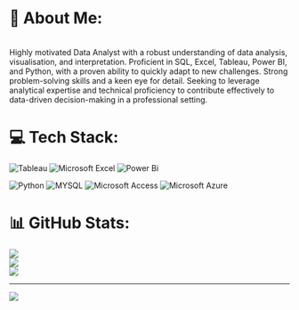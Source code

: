 # 💫 About Me:
<br>Highly motivated Data Analyst with a robust understanding of data analysis, visualisation, and interpretation. Proficient in SQL, Excel, Tableau, Power BI, and Python, with a proven ability to quickly adapt to new challenges. Strong problem-solving skills and a keen eye for detail. Seeking to leverage analytical expertise and technical proficiency to contribute effectively to data-driven decision-making in a professional setting.<br>


# 💻 Tech Stack:
![Tableau](https://img.shields.io/badge/Tableau-E97627.svg?style=for-the-badge&logo=Tableau&logoColor=white)
![Microsoft Excel](https://img.shields.io/badge/Microsoft_Excel-217346?style=for-the-badge&logo=microsoft-excel&logoColor=white)
![Power Bi](https://img.shields.io/badge/power_bi-F2C811?style=for-the-badge&logo=powerbi&logoColor=black)

![Python](https://img.shields.io/badge/python-3670A0?style=for-the-badge&logo=python&logoColor=ffdd54)
![MYSQL](https://img.shields.io/badge/MySQL-00000F?style=for-the-badge&logo=mysql&logoColor=white)
![Microsoft Access](https://img.shields.io/badge/Microsoft_Access-A4373A?style=for-the-badge&logo=microsoft-access&logoColor=white)
![Microsoft Azure](https://img.shields.io/badge/Microsoft_Azure-0089D6?style=for-the-badge&logo=microsoft-azure&logoColor=white)


# 📊 GitHub Stats:
![](https://github-readme-stats.vercel.app/api?username=whearne&theme=dracula&hide_border=false&include_all_commits=false&count_private=false)<br/>
![](https://github-readme-streak-stats.herokuapp.com/?user=whearne&theme=dracula&hide_border=false)<br/>
![](https://github-readme-stats.vercel.app/api/top-langs/?username=whearne&theme=dracula&hide_border=false&include_all_commits=false&count_private=false&layout=compact)

---
[![](https://visitcount.itsvg.in/api?id=whearne&icon=0&color=0)](https://visitcount.itsvg.in)

<!-- Proudly created with GPRM ( https://gprm.itsvg.in ) -->
